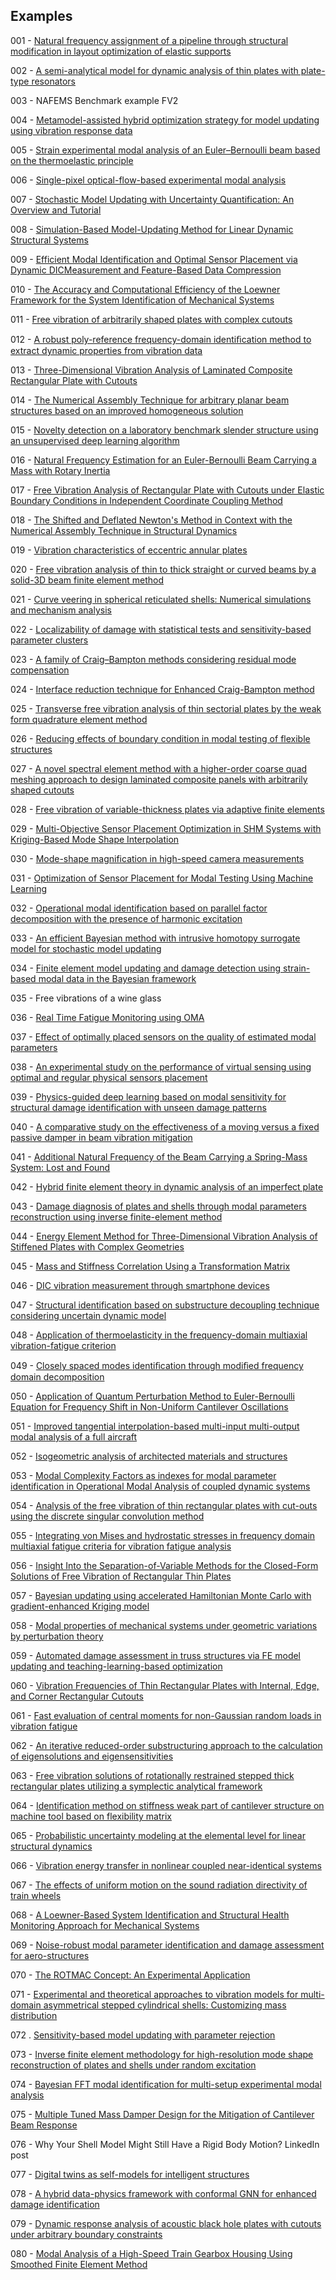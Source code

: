 ## Examples

001 - [Natural frequency assignment of a pipeline through structural modification in layout optimization of elastic supports](https://doi.org/10.1016/j.jsv.2023.117702)

002 - [A semi-analytical model for dynamic analysis of thin plates with plate-type resonators](https://doi.org/10.1007/s00707-023-03496-4)

003 - NAFEMS Benchmark example FV2

004 - [Metamodel-assisted hybrid optimization strategy for model updating using vibration response data](https://doi.org/10.1016/j.advengsoft.2023.103515)

005 - [Strain experimental modal analysis of an Euler–Bernoulli beam based on the thermoelastic principle](https://doi.org/10.1016/j.ymssp.2023.110655)

006 - [Single-pixel optical-flow-based experimental modal analysis](https://doi.org/10.1016/j.ymssp.2023.110686)

007 - [Stochastic Model Updating with Uncertainty Quantification: An Overview and Tutorial](https://doi.org/10.1016/j.ymssp.2023.110784)

008 - [Simulation-Based Model-Updating Method for Linear Dynamic Structural Systems](https://doi.org/10.3390/app131810494)

009 - [Efficient Modal Identification and Optimal Sensor Placement via Dynamic DICMeasurement and Feature-Based Data Compression](https://doi.org/10.3390/vibration6040050)

010 - [The Accuracy and Computational Efficiency of the Loewner Framework for the System Identification of Mechanical Systems](https://doi.org/10.3390/aerospace10060571)

011 - [Free vibration of arbitrarily shaped plates with complex cutouts](https://doi.org/10.1016/j.tws.2023.110979)

012 - [A robust poly-reference frequency-domain identiﬁcation method to extract dynamic properties from vibration data](https://doi.org/10.1038/s44172-023-00122-y)

013 - [Three-Dimensional Vibration Analysis of Laminated Composite Rectangular Plate with Cutouts](https://doi.org/10.3390/ma13143113)

014 - [The Numerical Assembly Technique for arbitrary planar beam structures based on an improved homogeneous solution](https://doi.org/10.1002/pamm.202200059)

015 - [Novelty detection on a laboratory benchmark slender structure using an unsupervised deep learning algorithm](https://doi.org/10.1590/1679-78257591)

016 - [Natural Frequency Estimation for an Euler-Bernoulli Beam Carrying a Mass with Rotary Inertia](https://www.researchgate.net/publication/375865124_Natural_Frequency_Estimation_for_an_Euler-Bernoulli_Beam_Carrying_a_Mass_with_Rotary_Inertia)

017 - [Free Vibration Analysis of Rectangular Plate with Cutouts under Elastic Boundary Conditions in Independent Coordinate Coupling Method](https://doi.org/10.32604/cmes.2022.021340)

018 - [The Shifted and Deflated Newton's Method in Context with the Numerical Assembly Technique in Structural Dynamics](https://dx.doi.org/10.2139/ssrn.4648345)

019 - [Vibration characteristics of eccentric annular plates](https://doi.org/10.1016/j.tws.2023.111043)

020 - [Free vibration analysis of thin to thick straight or curved beams by a solid-3D beam finite element method](https://doi.org/10.1016/j.tws.2023.111028)

021 - [Curve veering in spherical reticulated shells: Numerical simulations and mechanism analysis](https://doi.org/10.1016/j.tws.2023.111026)

022 - [Localizability of damage with statistical tests and sensitivity-based parameter clusters](https://doi.org/10.1016/j.ymssp.2023.110783)

023 - [A family of Craig–Bampton methods considering residual mode compensation](https://doi.org/10.1016/j.amc.2019.124822)

024 - [Interface reduction technique for Enhanced Craig-Bampton method](https://doi.org/10.1016/j.ymssp.2023.111074)

025 -  [Transverse free vibration analysis of thin sectorial plates by the weak form quadrature element method](https://doi.org/10.1177/10775463231225276)

026 - [Reducing effects of boundary condition in modal testing of flexible structures](https://doi.org/10.1007/s12206-023-1208-9)

027 - [A novel spectral element method with a higher-order coarse quad meshing approach to design laminated composite panels with arbitrarily shaped cutouts](https://doi.org/10.1016/j.tws.2024.111636)

028 - [Free vibration of variable-thickness plates via adaptive finite elements](https://doi.org/10.1016/j.jsv.2024.118336)

029 - [Multi-Objective Sensor Placement Optimization in SHM Systems with Kriging-Based Mode Shape Interpolation](https://doi.org/10.1016/j.ymssp.2024.111150)

030 - [Mode-shape magnification in high-speed camera measurements](https://doi.org/10.1016/j.ymssp.2024.111336)

031 - [Optimization of Sensor Placement for Modal Testing Using Machine Learning](http://dx.doi.org/10.20944/preprints202403.0604.v1)

032 - [Operational modal identification based on parallel factor decomposition with the presence of harmonic excitation](https://doi.org/10.5802/crmeca.90)

033 - [An efficient Bayesian method with intrusive homotopy surrogate model for stochastic model updating](https://doi.org/10.1111/mice.13206)

034 - [Finite element model updating and damage detection using strain-based modal data in the Bayesian framework](https://doi.org/10.1016/j.jsv.2024.118457)

035 - Free vibrations of a wine glass

036 - [Real Time Fatigue Monitoring using OMA](http://dx.doi.org/10.1007/978-3-031-61425-5_8)

037 - [Effect of optimally placed sensors on the quality of estimated modal parameters](http://dx.doi.org/10.1088/1742-6596/2647/19/192002)

038 - [An experimental study on the performance of virtual sensing using optimal and regular physical sensors placement](https://iopscience.iop.org/article/10.1088/1742-6596/2647/19/192003)

039 - [Physics-guided deep learning based on modal sensitivity for structural damage identification with unseen damage patterns](https://doi.org/10.1016/j.engstruct.2024.118510)

040 - [A comparative study on the effectiveness of a moving versus a fixed passive damper in beam vibration mitigation](https://doi.org/10.1007/s00707-024-04048-0)

041 - [Additional Natural Frequency of the Beam Carrying a Spring-Mass System: Lost and Found](http://dx.doi.org/10.1115/1.4065781)

042 - [Hybrid finite element theory in dynamic analysis of an imperfect plate](https://doi.org/10.1016/j.mechrescom.2024.104324)

043 - [Damage diagnosis of plates and shells through modal parameters reconstruction using inverse finite-element method](http://dx.doi.org/10.1177/14759217241249678)

044 - [Energy Element Method for Three-Dimensional Vibration Analysis of Stiffened Plates with Complex Geometries](https://doi.org/10.2514/1.J064147)

045 - [Mass and Stiffness Correlation Using a Transformation Matrix]( https://doi.org/10.3390/infrastructures9060096)

046 - [DIC vibration measurement through smartphone devices](http://dx.doi.org/10.1088/1742-6596/2802/1/012009)

047 - [Structural identification based on substructure decoupling technique considering uncertain dynamic model](https://doi.org/10.1016/j.ymssp.2024.111957)

048 - [Application of thermoelasticity in the frequency-domain multiaxial vibration-fatigue criterion](https://doi.org/10.1016/j.ymssp.2024.112002)

049 - [Closely spaced modes identiﬁcation through modiﬁed frequency domain decomposition](https://doi.org/10.1016/j.measurement.2018.07.006)

050 - [Application of Quantum Perturbation Method to Euler-Bernoulli Equation for Frequency Shift in Non-Uniform Cantilever Oscillations](http://dx.doi.org/10.2139/ssrn.4779171)

051 - [Improved tangential interpolation-based multi-input multi-output modal analysis of a full aircraft](https://doi.org/10.1016/j.euromechsol.2024.105495)

052 - [Isogeometric analysis of architected materials and structures](https://doi.org/10.1007/s00366-024-01979-z)

053 - [Modal Complexity Factors as indexes for modal parameter identification in Operational Modal Analysis of coupled dynamic systems](https://doi.org/10.1016/j.jsv.2024.118860)

054 - [Analysis of the free vibration of thin rectangular plates with cut-outs using the discrete singular convolution method](https://doi.org/10.1016/j.tws.2019.106529)

055 - [Integrating von Mises and hydrostatic stresses in frequency domain multiaxial fatigue criteria for vibration fatigue analysis](https://doi.org/10.1016/j.ymssp.2024.112229)

056 - [Insight Into the Separation-of-Variable Methods for the Closed-Form Solutions of Free Vibration of Rectangular Thin Plates](https://doi.org/10.32604/cmes.2024.056440)

057 - [Bayesian updating using accelerated Hamiltonian Monte Carlo with gradient-enhanced Kriging model](https://doi.org/10.1016/j.compstruc.2024.107598)

058 - [Modal properties of mechanical systems under geometric variations by perturbation theory](https://doi.org/10.1016/j.jsv.2025.118942)

059 - [Automated damage assessment in truss structures via FE model updating and teaching-learning-based optimization](http://dx.doi.org/10.31462/jseam.2024.04219237)

060 - [Vibration Frequencies of Thin Rectangular Plates with Internal, Edge, and Corner Rectangular Cutouts](https://doi.org/10.1142/S0219455426501014)

061 - [Fast evaluation of central moments for non-Gaussian random loads in vibration fatigue](https://doi.org/10.1016/j.ymssp.2025.112434)

062 - [An iterative reduced-order substructuring approach to the calculation of eigensolutions and eigensensitivities](https://doi.org/10.1016/j.ymssp.2019.05.006)

063 - [Free vibration solutions of rotationally restrained stepped thick rectangular plates utilizing a symplectic analytical framework](https://doi.org/10.1016/j.apm.2025.116044)

064 - [Identification method on stiffness weak part of cantilever structure on machine tool based on flexibility matrix](https://doi.org/10.1177/09544062221104432)

065 - [Probabilistic uncertainty modeling at the elemental level for linear structural dynamics](https://doi.org/10.1007/s00466-025-02615-3)

066 - [Vibration energy transfer in nonlinear coupled near-identical systems](https://doi.org/10.1016/j.ymssp.2025.112786)

067 - [The effects of uniform motion on the sound radiation directivity of train wheels](https://pub.dega-akustik.de/DAS-DAGA_2025/files/upload/paper/540.pdf)

068 - [A Loewner-Based System Identification and Structural Health Monitoring Approach for Mechanical Systems](https://doi.org/10.1155/2023/1891062)

069 - [Noise-robust modal parameter identification and damage assessment for aero-structures](http://dx.doi.org/10.1108/AEAT-06-2024-0178)

070 - [The ROTMAC Concept: An Experimental Application](https://iomac2025.sciencesconf.org/590944/document)

071 - [Experimental and theoretical approaches to vibration models for multi-domain asymmetrical stepped cylindrical shells: Customizing mass distribution](http://dx.doi.org/10.1177/10775463251345006)

072 . [Sensitivity-based model updating with parameter rejection](https://doi.org/10.1016/j.apm.2025.116253)

073 - [Inverse finite element methodology for high-resolution mode shape reconstruction of plates and shells under random excitation](https://doi.org/10.1016/j.compstruc.2025.107721)

074 - [Bayesian FFT modal identification for multi-setup experimental modal analysis](https://doi.org/10.1016/j.ymssp.2025.112931)

075 - [Multiple Tuned Mass Damper Design for the Mitigation of Cantilever Beam Response](http://dx.doi.org/10.1061/AJRUA6.RUENG-1502)

076 - Why Your Shell Model Might Still Have a Rigid Body Motion? LinkedIn post

077 - [Digital twins as self-models for intelligent structures](http://dx.doi.org/10.13140/RG.2.2.24121.28006)

078 - [A hybrid data-physics framework with conformal GNN for enhanced damage identification](https://doi.org/10.1016/j.aei.2025.103718)

079 - [Dynamic response analysis of acoustic black hole plates with cutouts under arbitrary boundary constraints](https://doi.org/10.1016/j.tws.2025.113859)

080 -  [Modal Analysis of a High-Speed Train Gearbox Housing Using Smoothed Finite Element Method](https://doi.org/10.1142/S0219876223500378)
